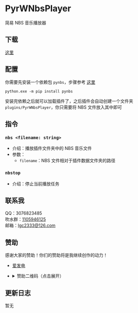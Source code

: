<!-- markdownlint-disable MD033 MD036 -->

# PyrWNbsPlayer

简易 NBS 音乐播放器

## 下载

[这里](https://extcanary.github.io/PYRW-Docs/plugins/pyrw-nbsplayer.py)

## 配置

你需要先安装一个依赖包 `pynbs`，步骤参考 [这里](https://extcanary.github.io/PYRW-Docs/zh_Hans/#/plugins/README?id=%e5%ae%89%e8%a3%85%e6%8f%92%e4%bb%b6%e4%be%9d%e8%b5%96)

```shell
python.exe -m pip install pynbs
```

安装完依赖之后就可以加载插件了，之后插件会自动创建一个文件夹 `plugins/PyrWNbsPlayer`，你只需要将 NBS 文件放入其中即可

## 指令

### `nbs <filename: string>`

- 介绍：播放插件文件夹中的 NBS 音乐文件
- 参数：
  - `filename`：NBS 文件相对于插件数据文件夹的路径

### `nbstop`

- 介绍：停止当前播放任务

## 联系我

QQ：3076823485  
吹水群：[1105946125](https://jq.qq.com/?_wv=1027&k=Z3n1MpEp)  
邮箱：<lgc2333@126.com>

## 赞助

感谢大家的赞助！你们的赞助将是我继续创作的动力！

- [爱发电](https://afdian.net/@lgc2333)
- <details>
    <summary>赞助二维码（点击展开）</summary>

  ![讨饭](https://raw.githubusercontent.com/lgc2333/ShigureBotMenu/master/src/imgs/sponsor.png)

  </details>

## 更新日志

暂无
